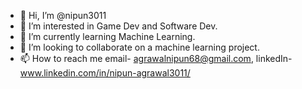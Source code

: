 - 👋 Hi, I’m @nipun3011
- 👀 I’m interested in Game Dev and Software Dev.
- 🌱 I’m currently learning Machine Learning.
- 💞️ I’m looking to collaborate on a machine learning project.
- 📫 How to reach me email- agrawalnipun68@gmail.com, linkedIn- www.linkedin.com/in/nipun-agrawal3011/

<!---
nipun3011/nipun3011 is a ✨ special ✨ repository because its `README.md` (this file) appears on your GitHub profile.
You can click the Preview link to take a look at your changes.
--->
